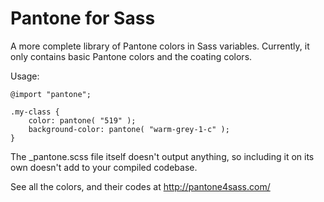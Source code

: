 Pantone for Sass
================

A more complete library of Pantone colors in Sass variables. Currently, it only contains basic Pantone colors and the coating colors.

Usage:

	@import "pantone";

	.my-class {
		color: pantone( "519" );
		background-color: pantone( "warm-grey-1-c" );
	}

The _pantone.scss file itself doesn't output anything, so including it on its own doesn't add to your compiled codebase.

See all the colors, and their codes at http://pantone4sass.com/
